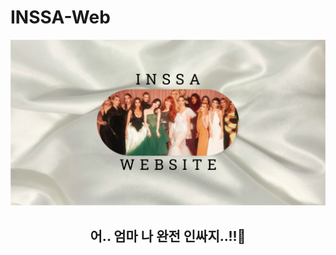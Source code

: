 # INSSA-Web

<div align=center>
    <img width="750" src="img/시작 페이지시작페이지2.png">
    <h2> 어.. 엄마 나 완전 인싸지..!!🥲 </h2>


